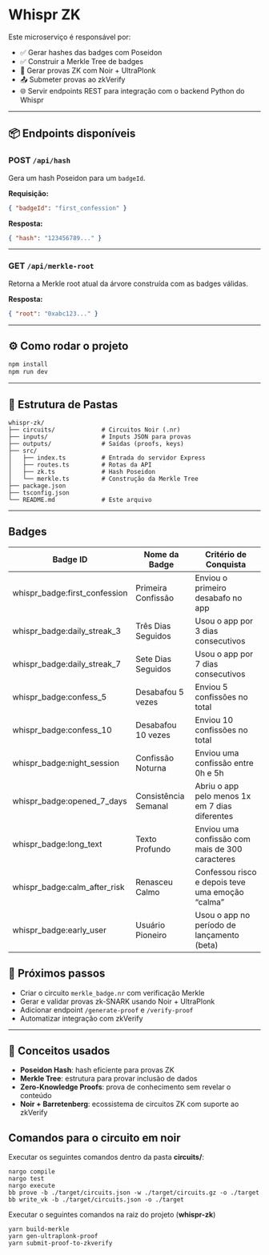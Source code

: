 # Whispr ZK

Este microserviço é responsável por:

- ✅ Gerar hashes das badges com Poseidon
- ✅ Construir a Merkle Tree de badges
- 🔐 Gerar provas ZK com Noir + UltraPlonk
- 📤 Submeter provas ao zkVerify
- 🌐 Servir endpoints REST para integração com o backend Python do Whispr

---

## 📦 Endpoints disponíveis

### POST `/api/hash`
Gera um hash Poseidon para um `badgeId`.

**Requisição:**
```json
{ "badgeId": "first_confession" }
```

**Resposta:**
```json
{ "hash": "123456789..." }
```

---

### GET `/api/merkle-root`
Retorna a Merkle root atual da árvore construída com as badges válidas.

**Resposta:**
```json
{ "root": "0xabc123..." }
```

---

## ⚙️ Como rodar o projeto

```bash
npm install
npm run dev
```

---

## 📂 Estrutura de Pastas

```
whispr-zk/
├── circuits/             # Circuitos Noir (.nr)
├── inputs/               # Inputs JSON para provas
├── outputs/              # Saídas (proofs, keys)
├── src/
│   ├── index.ts          # Entrada do servidor Express
│   ├── routes.ts         # Rotas da API
│   ├── zk.ts             # Hash Poseidon
│   └── merkle.ts         # Construção da Merkle Tree
├── package.json
├── tsconfig.json
└── README.md             # Este arquivo
```

---

## Badges

| Badge ID | Nome da Badge | Critério de Conquista |
| -------- | ------------- | --------------------- |
| whispr_badge:first_confession |	Primeira Confissão |	Enviou o primeiro desabafo no app |
| whispr_badge:daily_streak_3 |	Três Dias Seguidos |	Usou o app por 3 dias consecutivos |
| whispr_badge:daily_streak_7 |	Sete Dias Seguidos |	Usou o app por 7 dias consecutivos |
| whispr_badge:confess_5	| Desabafou 5 vezes |	Enviou 5 confissões no total |
| whispr_badge:confess_10	| Desabafou 10 vezes |	Enviou 10 confissões no total |
| whispr_badge:night_session |	Confissão Noturna |	Enviou uma confissão entre 0h e 5h |
| whispr_badge:opened_7_days |	Consistência Semanal |	Abriu o app pelo menos 1x em 7 dias diferentes |
| whispr_badge:long_text |	Texto Profundo |	Enviou uma confissão com mais de 300 caracteres |
| whispr_badge:calm_after_risk |	Renasceu Calmo |	Confessou risco e depois teve uma emoção “calma” |
| whispr_badge:early_user |	Usuário Pioneiro |	Usou o app no período de lançamento (beta) |

## 🔮 Próximos passos

- Criar o circuito `merkle_badge.nr` com verificação Merkle
- Gerar e validar provas zk-SNARK usando Noir + UltraPlonk
- Adicionar endpoint `/generate-proof` e `/verify-proof`
- Automatizar integração com zkVerify

---

## 🧠 Conceitos usados

- **Poseidon Hash**: hash eficiente para provas ZK
- **Merkle Tree**: estrutura para provar inclusão de dados
- **Zero-Knowledge Proofs**: prova de conhecimento sem revelar o conteúdo
- **Noir + Barretenberg**: ecossistema de circuitos ZK com suporte ao zkVerify


## Comandos para o circuito em noir
Executar os seguintes comandos dentro da pasta **circuits/**:
```
nargo compile
nargo test
nargo execute
bb prove -b ./target/circuits.json -w ./target/circuits.gz -o ./target
bb write_vk -b ./target/circuits.json -o ./target 
```
Executar o seguintes comandos na raiz do projeto (**whispr-zk**)
```
yarn build-merkle
yarn gen-ultraplonk-proof
yarn submit-proof-to-zkverify
```
